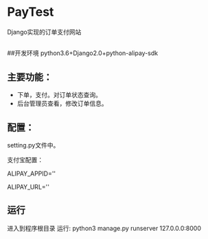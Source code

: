 # PayTest
Django实现的订单支付网站
##
   ##开发环境  python3.6+Django2.0+python-alipay-sdk

## 主要功能： ##
- 下单，支付。对订单状态查询。
- 后台管理员查看，修改订单信息。


## 配置： ##
setting.py文件中。

支付宝配置：

ALIPAY_APPID=''

ALIPAY_URL=''


## 运行 ##
进入到程序根目录 运行: python3 manage.py runserver 127.0.0.0:8000